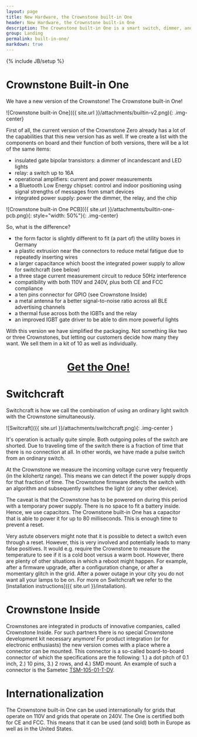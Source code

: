 ```yaml
---
layout: page
title: New Hardware, the Crownstone built-in One
header: New Hardware, the Crownstone built-in One
description: The Crownstone built-in One is a smart switch, dimmer, and positioning system in one. The One contains improvements on the Zero with respect to form factor, switchcraft, antenna design, and dimming.
group: Landing
permalink: built-in-one/
markdown: true
---
```


{% include JB/setup %}

# Crownstone Built-in One

We have a new version of the Crownstone! The Crownstone built-in One! 

![Crownstone built-in One]({{ site.url }}/attachments/builtin-v2.png){: .img-center}

First of all, the current version of the Crownstone Zero already has a lot of the capabilities that this new version 
has as well. If we create a list with the components on board and their function of both versions, there will be a 
lot of the same items:

* insulated gate bipolar transistors: a dimmer of incandescant and LED lights
* relay: a switch up to 16A 
* operational amplifiers: current and power measurements
* a Bluetooth Low Energy chipset: control and indoor positioning using signal strengths of messages from smart devices
* integrated power supply: power the dimmer, the relay, and the chip

![Crownstone built-in One PCB]({{ site.url }}/attachments/builtin-one-pcb.png){: style="width: 50%"}{: .img-center}

So, what is the difference? 

* the form factor is slightly different to fit (a part of) the utility boxes in Germany
* a plastic extrusion near the connectors to reduce metal fatigue due to repeatedly inserting wires
* a larger capacitance which boost the integrated power supply to allow for switchcraft (see below)
* a three stage current measurement circuit to reduce 50Hz interference
* compatibility with both 110V and 240V, plus both CE and FCC compliance
* a ten pins connector for GPIO (see Crownstone Inside)
* a metal antenna for a better signal-to-noise ratio across all BLE advertising channels
* a thermal fuse across both the IGBTs and the relay
* an improved IGBT gate driver to be able to dim more powerful lights

With this version we have simplified the packaging. Not something like two or three Crownstones, but letting our 
customers decide how many they want. We sell them in a kit of 10 as well as individually.

<div style="text-align: center">
<h1><a class="button-link" href="https://shop.crownstone.rocks/products/extension-kit-1-unit-crownstone-built-in-one">Get the One!</a></h1>
</div>

# Switchcraft

Switchcraft is how we call the combination of using an ordinary light switch with the Crownstone simultaneously. 

![Switcraft]({{ site.url }}/attachments/switchcraft.png){: .img-center }

It's operation is actually quite simple. Both outgoing poles of the switch are shorted. Due to traveling time of the
switch there is a fraction of time that there is no connection at all. In other words, we have made a pulse switch
from an ordinary switch. 

At the Crownstone we measure the incoming voltage curve very frequently (in the kilohertz range). This means we can
detect if the power supply drops for that fraction of time. The Crownstone firmware detects the switch with an
algorithm and subsequently switches the light (or any other device).

The caveat is that the Crownstone has to be powered on during this period with a temporary power supply. There is no
space to fit a battery inside. Hence, we use capacitors. The Crownstone built-in One has a capacitor that is able to
power it for up to 80 milliseconds. This is enough time to prevent a reset. 

Very astute observers might note that it is possible to detect a switch even through a reset. However, this is very
involved and potentially leads to many false positives. It would e.g. require the Crownstone to measure the 
temperature to see if it is a cold boot versus a warm boot. However, there are plenty of other situations in which a
reboot might happen. For example, after a firmware upgrade, after a configuration change, or after a momentary glitch
in the grid. After a power outage in your city you do not want all your lamps to be on. For more on Switchcraft we
refer to the [installation instructions]({{ site.url }}/installation).

# Crownstone Inside 

Crownstones are integrated in products of innovative companies, called Crownstone Inside. For such partners there is no special Crownstone
development kit necessary anymore!
For product integration (or for electronic 
enthusiasts) the new version comes with a place where a connector can be mounted. 
This connector is a so-called board-to-board connector of which the specifications are the following:
1.) a dot pitch of 0.1 inch, 2.) 10 pins, 3.) 2 rows, and 4.) SMD mount. An example of such a connector is the Sametec
[TSM-105-01-T-DV](https://nl.farnell.com/samtec/tsm-105-01-t-dv/connector-header-10pos-2row-2/dp/2578718).


# Internationalization

The Crownstone built-in One can be used internationally for grids that operate on 110V and grids that operate on
240V. The One is certified both for CE and FCC. This means that it can be used (and sold) both 
in Europe as well as in the United States.



